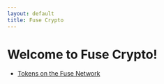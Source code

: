 ```yaml
---
layout: default
title: Fuse Crypto
---
```


# Welcome to Fuse Crypto!

* [Tokens on the Fuse Network](tokens/)
